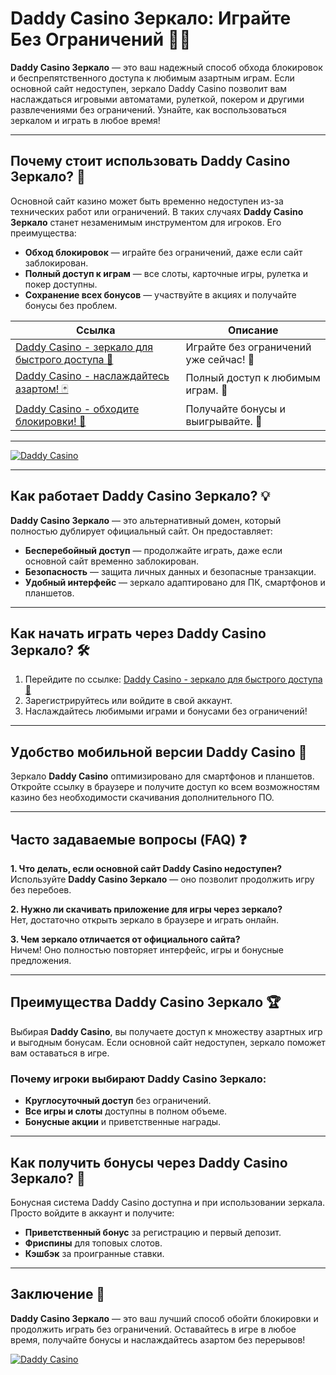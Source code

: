 # Daddy Casino Зеркало: Играйте Без Ограничений 🚀🎰

**Daddy Casino Зеркало** — это ваш надежный способ обхода блокировок и беспрепятственного доступа к любимым азартным играм. Если основной сайт недоступен, зеркало Daddy Casino позволит вам наслаждаться игровыми автоматами, рулеткой, покером и другими развлечениями без ограничений. Узнайте, как воспользоваться зеркалом и играть в любое время!

---

## Почему стоит использовать **Daddy Casino Зеркало**? 🔑

Основной сайт казино может быть временно недоступен из-за технических работ или ограничений. В таких случаях **Daddy Casino Зеркало** станет незаменимым инструментом для игроков. Его преимущества:

- **Обход блокировок** — играйте без ограничений, даже если сайт заблокирован.
- **Полный доступ к играм** — все слоты, карточные игры, рулетка и покер доступны.
- **Сохранение всех бонусов** — участвуйте в акциях и получайте бонусы без проблем.

| Ссылка | Описание |
|--------|----------|
| [Daddy Casino - зеркало для быстрого доступа 🚀](https://cut4.xyz/7LKb5_) | Играйте без ограничений уже сейчас! 🎉 |
| [Daddy Casino - наслаждайтесь азартом! 🃏](https://cut4.xyz/7LKb5_) | Полный доступ к любимым играм. 🎰 |
| [Daddy Casino - обходите блокировки! 🔐](https://cut4.xyz/7LKb5_) | Получайте бонусы и выигрывайте. 💸 |

---
[![Daddy Casino](https://github.com/user-attachments/assets/0970958c-fbdc-4c3d-8279-4d83174390a7)](https://cut4.xyz/7LKb5_)

---

## Как работает **Daddy Casino Зеркало**? 💡

**Daddy Casino Зеркало** — это альтернативный домен, который полностью дублирует официальный сайт. Он предоставляет:

- **Бесперебойный доступ** — продолжайте играть, даже если основной сайт временно заблокирован.
- **Безопасность** — защита личных данных и безопасные транзакции.
- **Удобный интерфейс** — зеркало адаптировано для ПК, смартфонов и планшетов.

---

## Как начать играть через **Daddy Casino Зеркало**? 🛠️

1. Перейдите по ссылке: [Daddy Casino - зеркало для быстрого доступа 🚀](https://cut4.xyz/7LKb5_)
2. Зарегистрируйтесь или войдите в свой аккаунт.
3. Наслаждайтесь любимыми играми и бонусами без ограничений!

---

## Удобство мобильной версии **Daddy Casino** 📱

Зеркало **Daddy Casino** оптимизировано для смартфонов и планшетов. Откройте ссылку в браузере и получите доступ ко всем возможностям казино без необходимости скачивания дополнительного ПО.

---

## Часто задаваемые вопросы (FAQ) ❓

**1. Что делать, если основной сайт Daddy Casino недоступен?**  
Используйте **Daddy Casino Зеркало** — оно позволит продолжить игру без перебоев.  

**2. Нужно ли скачивать приложение для игры через зеркало?**  
Нет, достаточно открыть зеркало в браузере и играть онлайн.  

**3. Чем зеркало отличается от официального сайта?**  
Ничем! Оно полностью повторяет интерфейс, игры и бонусные предложения.  

---

## Преимущества **Daddy Casino Зеркало** 🏆

Выбирая **Daddy Casino**, вы получаете доступ к множеству азартных игр и выгодным бонусам. Если основной сайт недоступен, зеркало поможет вам оставаться в игре.

### Почему игроки выбирают Daddy Casino Зеркало:
- **Круглосуточный доступ** без ограничений.
- **Все игры и слоты** доступны в полном объеме.
- **Бонусные акции** и приветственные награды.

---

## Как получить бонусы через **Daddy Casino Зеркало**? 🎁

Бонусная система Daddy Casino доступна и при использовании зеркала. Просто войдите в аккаунт и получите:
- **Приветственный бонус** за регистрацию и первый депозит.
- **Фриспины** для топовых слотов.
- **Кэшбэк** за проигранные ставки.

---

## Заключение 🎯

**Daddy Casino Зеркало** — это ваш лучший способ обойти блокировки и продолжить играть без ограничений. Оставайтесь в игре в любое время, получайте бонусы и наслаждайтесь азартом без перерывов!

[![Daddy Casino](https://github.com/user-attachments/assets/0970958c-fbdc-4c3d-8279-4d83174390a7)](https://cut4.xyz/7LKb5_)

